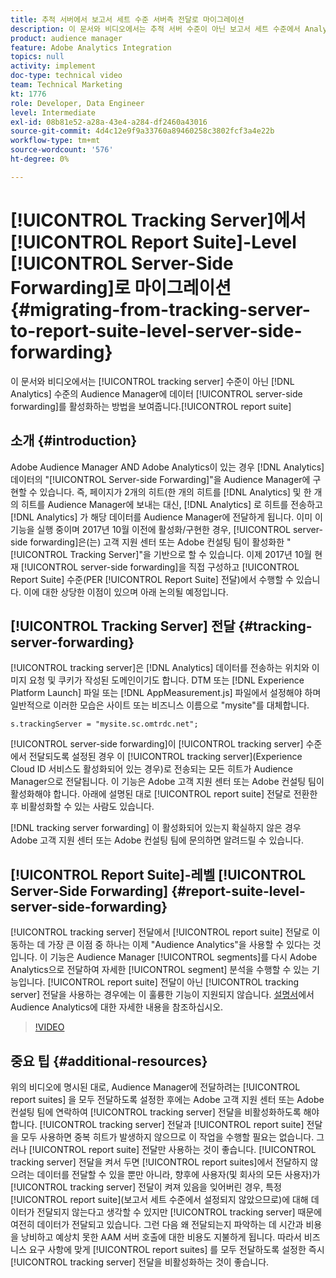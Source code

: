 ```yaml
---
title: 추적 서버에서 보고서 세트 수준 서버측 전달로 마이그레이션
description: 이 문서와 비디오에서는 추적 서버 수준이 아닌 보고서 세트 수준에서 Analytics 데이터를 Audience Manager으로 서버측 전달을 활성화하는 방법을 보여줍니다.
product: audience manager
feature: Adobe Analytics Integration
topics: null
activity: implement
doc-type: technical video
team: Technical Marketing
kt: 1776
role: Developer, Data Engineer
level: Intermediate
exl-id: 08b81e52-a28a-43e4-a284-df2460a43016
source-git-commit: 4d4c12e9f9a33760a89460258c3802fcf3a4e22b
workflow-type: tm+mt
source-wordcount: '576'
ht-degree: 0%

---
```


# [!UICONTROL Tracking Server]에서 [!UICONTROL Report Suite]-Level [!UICONTROL Server-Side Forwarding]로 마이그레이션 {#migrating-from-tracking-server-to-report-suite-level-server-side-forwarding}

이 문서와 비디오에서는 [!UICONTROL tracking server] 수준이 아닌 [!DNL Analytics] 수준의 Audience Manager에 데이터 [!UICONTROL server-side forwarding]를 활성화하는 방법을 보여줍니다.[!UICONTROL report suite]

## 소개 {#introduction}

Adobe Audience Manager AND Adobe Analytics이 있는 경우 [!DNL Analytics] 데이터의 &quot;[!UICONTROL Server-side Forwarding]&quot;을 Audience Manager에 구현할 수 있습니다. 즉, 페이지가 2개의 히트(한 개의 히트를 [!DNL Analytics] 및 한 개의 히트를 Audience Manager에 보내는 대신, [!DNL Analytics] 로 히트를 전송하고 [!DNL Analytics] 가 해당 데이터를 Audience Manager에 전달하게 됩니다. 이미 이 기능을 실행 중이며 2017년 10월 이전에 활성화/구현한 경우, [!UICONTROL server-side forwarding]은(는) 고객 지원 센터 또는 Adobe 컨설팅 팀이 활성화한 &quot;[!UICONTROL Tracking Server]&quot;을 기반으로 할 수 있습니다. 이제 2017년 10월 현재 [!UICONTROL server-side forwarding]을 직접 구성하고 [!UICONTROL Report Suite] 수준(PER [!UICONTROL Report Suite] 전달)에서 수행할 수 있습니다. 이에 대한 상당한 이점이 있으며 아래 논의될 예정입니다.

## [!UICONTROL Tracking Server] 전달 {#tracking-server-forwarding}

[!UICONTROL tracking server]은 [!DNL Analytics] 데이터를 전송하는 위치와 이미지 요청 및 쿠키가 작성된 도메인이기도 합니다. DTM 또는 [!DNL Experience Platform Launch] 파일 또는 [!DNL AppMeasurement.js] 파일에서 설정해야 하며 일반적으로 이러한 모습은 사이트 또는 비즈니스 이름으로 &quot;mysite&quot;를 대체합니다.

`s.trackingServer = "mysite.sc.omtrdc.net";`

[!UICONTROL server-side forwarding]이 [!UICONTROL tracking server] 수준에서 전달되도록 설정된 경우 이 [!UICONTROL tracking server](Experience Cloud ID 서비스도 활성화되어 있는 경우)로 전송되는 모든 히트가 Audience Manager으로 전달됩니다. 이 기능은 Adobe 고객 지원 센터 또는 Adobe 컨설팅 팀이 활성화해야 합니다. 아래에 설명된 대로 [!UICONTROL report suite] 전달로 전환한 후 비활성화할 수 있는 사람도 있습니다.

[!DNL tracking server forwarding] 이 활성화되어 있는지 확실하지 않은 경우 Adobe 고객 지원 센터 또는 Adobe 컨설팅 팀에 문의하면 알려드릴 수 있습니다.

## [!UICONTROL Report Suite]-레벨 [!UICONTROL Server-Side Forwarding] {#report-suite-level-server-side-forwarding}

[!UICONTROL tracking server] 전달에서 [!UICONTROL report suite] 전달로 이동하는 데 가장 큰 이점 중 하나는 이제 &quot;Audience Analytics&quot;을 사용할 수 있다는 것입니다. 이 기능은 Audience Manager [!UICONTROL segments]를 다시 Adobe Analytics으로 전달하여 자세한 [!UICONTROL segment] 분석을 수행할 수 있는 기능입니다. [!UICONTROL report suite] 전달이 아닌 [!UICONTROL tracking server] 전달을 사용하는 경우에는 이 훌륭한 기능이 지원되지 않습니다. [설명서](https://experienceleague.adobe.com/docs/analytics/integration/audience-analytics/mc-audiences-aam.html)에서 Audience Analytics에 대한 자세한 내용을 참조하십시오.

>[!VIDEO](https://video.tv.adobe.com/v/23701/?quality=12)

## 중요 팁 {#additional-resources}

위의 비디오에 명시된 대로, Audience Manager에 전달하려는 [!UICONTROL report suites] 을 모두 전달하도록 설정한 후에는 Adobe 고객 지원 센터 또는 Adobe 컨설팅 팀에 연락하여 [!UICONTROL tracking server] 전달을 비활성화하도록 해야 합니다. [!UICONTROL tracking server] 전달과 [!UICONTROL report suite] 전달을 모두 사용하면 중복 히트가 발생하지 않으므로 이 작업을 수행할 필요는 없습니다. 그러나 [!UICONTROL report suite] 전달만 사용하는 것이 좋습니다. [!UICONTROL tracking server] 전달을 켜서 두면 [!UICONTROL report suites]에서 전달하지 않으려는 데이터를 전달할 수 있을 뿐만 아니라, 향후에 사용자(및 회사의 모든 사용자)가 [!UICONTROL tracking server] 전달이 켜져 있음을 잊어버린 경우, 특정 [!UICONTROL report suite](보고서 세트 수준에서 설정되지 않았으므로)에 대해 데이터가 전달되지 않는다고 생각할 수 있지만 [!UICONTROL tracking server] 때문에 여전히 데이터가 전달되고 있습니다. 그런 다음 왜 전달되는지 파악하는 데 시간과 비용을 낭비하고 예상치 못한 AAM 서버 호출에 대한 비용도 지불하게 됩니다. 따라서 비즈니스 요구 사항에 맞게 [!UICONTROL report suites] 를 모두 전달하도록 설정한 즉시 [!UICONTROL tracking server] 전달을 비활성화하는 것이 좋습니다.
